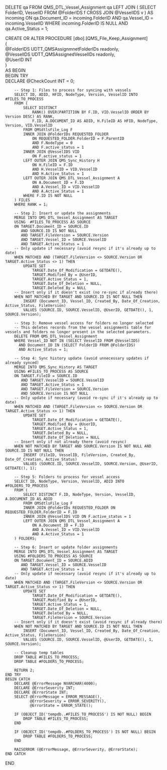 DELETE qa
FROM QMS_DTL_Vessel_Assignment qa
LEFT JOIN (
    SELECT FolderID, VesselID
    FROM @FolderIDS f
    CROSS JOIN @VesselIDS v
) AS incoming
ON qa.Document_ID = incoming.FolderID
AND qa.Vessel_ID = incoming.VesselID
WHERE incoming.FolderID IS NULL
AND qa.Active_Status = 1;



CREATE OR ALTER PROCEDURE [dbo].[QMS_File_Keep_Assignment]     
(          
    @FolderIDS UDTT_QMSAssignmnetFolderIDs readonly,          
    @VesselIDS UDTT_QMSAssignedVesselIDs readonly,          
    @UserID INT          
)          
AS
BEGIN          
    BEGIN TRY   
        DECLARE @CheckCount INT = 0;

        -- Step 1: Files to process for syncing with vessels
        SELECT ID, ADID, HFID, NodeType, Version, VesselID INTO #FILES_TO_PROCESS
        FROM (
            SELECT DISTINCT 
                RANK() OVER(PARTITION BY F.ID, VID.VesselID ORDER BY Version DESC) AS RANK,
                F.ID, A.DOCUMENT_ID AS ADID, H.FileID AS HFID, NodeType, Version, VID.VesselID
            FROM QMSdtlsFile_Log F
            INNER JOIN @FolderIDs REQUESTED_FOLDER 
                ON REQUESTED_FOLDER.FolderID = F.ParentID 
                AND F.NodeType = 0
                AND F.active_status = 1         
            INNER JOIN @VesselIDS VID 
                ON F.active_status = 1      
            LEFT OUTER JOIN QMS_Sync_History H 
                ON H.FileID = F.ID 
                AND H.VesselID = VID.VesselID 
                AND H.Active_Status = 1      
            LEFT OUTER JOIN QMS_DTL_Vessel_Assignment A 
                ON A.Document_ID = F.ID 
                AND A.Vessel_ID = VID.VesselID 
                AND A.Active_Status = 1      
            WHERE F.ID IS NOT NULL
        ) FILES
        WHERE RANK = 1;

        -- Step 2: Insert or update the assignments
        MERGE INTO QMS_DTL_Vessel_Assignment AS TARGET             
        USING  #FILES_TO_PROCESS AS SOURCE
        ON TARGET.Document_ID = SOURCE.ID 
           AND SOURCE.ID IS NOT NULL 
           AND TARGET.FileVersion = SOURCE.Version
           AND TARGET.Vessel_ID = SOURCE.VesselID 
           AND TARGET.Active_Status = 1 
        -- Only update if necessary (avoid resync if it's already up to date)
        WHEN MATCHED AND (TARGET.FileVersion <> SOURCE.Version OR TARGET.Active_Status <> 1) THEN             
            UPDATE SET         
                TARGET.Date_Of_Modification = GETDATE(),        
                TARGET.Modified_By = @UserID,         
                TARGET.Active_Status = 1,         
                TARGET.Date_Of_Deletion = NULL,        
                TARGET.Deleted_By = NULL        
        -- Insert only if it doesn't exist (no re-sync if already there)
        WHEN NOT MATCHED BY TARGET AND SOURCE.ID IS NOT NULL THEN            
            INSERT (Document_ID, Vessel_ID, Created_By, Date_Of_Creation, Active_Status, FileVersion)            
            VALUES (SOURCE.ID, SOURCE.VesselID, @UserID, GETDATE(), 1, SOURCE.Version);

        -- Step 3: Remove vessel access for folders no longer selected
        -- This deletes records from the vessel assignments table for vessels and folders no longer present in the selected parameters.
        DELETE FROM QMS_DTL_Vessel_Assignment
        WHERE Vessel_ID NOT IN (SELECT VesselID FROM @VesselIDS)
          AND Document_ID IN (SELECT FolderID FROM @FolderIDS)
          AND Active_Status = 1;

        -- Step 4: Sync history update (avoid unnecessary updates if already synced)
        MERGE INTO QMS_Sync_History AS TARGET       
        USING #FILES_TO_PROCESS AS SOURCE 
        ON TARGET.FileID = SOURCE.ID 
           AND TARGET.VesselID = SOURCE.VesselID 
           AND TARGET.Active_Status = 1 
           AND TARGET.FileVersion = SOURCE.Version 
           AND SOURCE.Version IS NOT NULL
        -- Only update if necessary (avoid re-sync if it's already up to date)
        WHEN MATCHED AND (TARGET.FileVersion <> SOURCE.Version OR TARGET.Active_Status <> 1) THEN      
            UPDATE SET      
                TARGET.Date_Of_Modification = GETDATE(),      
                TARGET.Modified_By = @UserID,       
                TARGET.Active_Status = 1,       
                TARGET.Deleted_By = NULL,      
                TARGET.Date_Of_Deletion = NULL      
        -- Insert only if not already there (avoid resync)
        WHEN NOT MATCHED BY TARGET AND SOURCE.Version IS NOT NULL AND SOURCE.ID IS NOT NULL THEN       
            INSERT (FileID, VesselID, FileVersion, Created_By, Date_Of_Creation, Active_Status)      
            VALUES (SOURCE.ID, SOURCE.VesselID, SOURCE.Version, @UserID, GETDATE(), 1);

        -- Step 5: Folders to process for vessel access
        SELECT ID, NodeType, Version, VesselID, ADID INTO #FOLDERS_TO_PROCESS 
        FROM (
            SELECT DISTINCT F.ID, NodeType, Version, VesselID, A.DOCUMENT_ID AS ADID
            FROM QMSdtlsFile_Log F      
            INNER JOIN @FolderIDs REQUESTED_FOLDER ON REQUESTED_FOLDER.FolderID = F.ID      
            INNER JOIN @VesselIDS VID ON F.active_status = 1      
            LEFT OUTER JOIN QMS_DTL_Vessel_Assignment A 
                ON A.Document_ID = F.ID 
                AND A.Vessel_ID = VID.VesselID 
                AND A.Active_Status = 1      
        ) FOLDERS;

        -- Step 6: Insert or update folder assignments
        MERGE INTO QMS_DTL_Vessel_Assignment AS TARGET       
        USING #FOLDERS_TO_PROCESS AS SOURCE
        ON TARGET.Document_ID = SOURCE.ADID 
           AND TARGET.Vessel_ID = SOURCE.VesselID 
           AND TARGET.Active_Status = 1       
        -- Only update if necessary (avoid resync if it's already up to date)
        WHEN MATCHED AND (TARGET.FileVersion <> SOURCE.Version OR TARGET.Active_Status <> 1) THEN       
            UPDATE SET         
                TARGET.Date_Of_Modification = GETDATE(),        
                TARGET.Modified_By = @UserID,         
                TARGET.Active_Status = 1,         
                TARGET.Date_Of_Deletion = NULL,        
                TARGET.Deleted_By = NULL,        
                TARGET.FileVersion = SOURCE.Version                   
        -- Insert only if it doesn't exist (avoid resync if already there)
        WHEN NOT MATCHED BY TARGET AND SOURCE.ID IS NOT NULL THEN            
            INSERT (Document_ID, Vessel_ID, Created_By, Date_Of_Creation, Active_Status, FileVersion)            
            VALUES (SOURCE.ID, SOURCE.VesselID, @UserID, GETDATE(), 1, SOURCE.Version);

        -- Cleanup temp tables
        DROP TABLE #FILES_TO_PROCESS;
        DROP TABLE #FOLDERS_TO_PROCESS;

        RETURN 2;
    END TRY  
    BEGIN CATCH  
        DECLARE @ErrorMessage NVARCHAR(4000);      
        DECLARE @ErrorSeverity INT;      
        DECLARE @ErrorState INT; 
        SELECT @ErrorMessage = ERROR_MESSAGE(),      
               @ErrorSeverity = ERROR_SEVERITY(),      
               @ErrorState = ERROR_STATE();  

        IF (OBJECT_ID('tempdb..#FILES_TO_PROCESS') IS NOT NULL) BEGIN
            DROP TABLE #FILES_TO_PROCESS;
        END

        IF (OBJECT_ID('tempdb..#FOLDERS_TO_PROCESS') IS NOT NULL) BEGIN
            DROP TABLE #FOLDERS_TO_PROCESS;
        END

        RAISERROR (@ErrorMessage, @ErrorSeverity, @ErrorState);  
    END CATCH           
END
